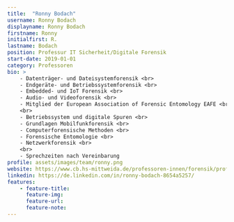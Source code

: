```yaml
---
title:  "Ronny Bodach"
username: Ronny Bodach
displayname: Ronny Bodach
firstname: Ronny
initialfirst: R.
lastname: Bodach
position: Professur IT Sicherheit/Digitale Forensik
start-date: 2019-01-01
category: Professoren 
bio: > 
    - Datenträger- und Dateisystemforensik <br>
    - Endgeräte- und Betriebssystemforensik <br>
    - Embedded- und IoT Forensik <br>
    - Audio- und Videoforensik <br>
    - Mitglied der European Association of Forensic Entomology EAFE <br>
    <br>
    - Betriebssystem und digitale Spuren <br>
    - Grundlagen Mobilfunkforensik <br>
    - Computerforensische Methoden <br>
    - Forensische Entomologie <br>
    - Netzwerkforensik <br>
    <br>
    - Sprechzeiten nach Vereinbarung
profile: assets/images/team/ronny.png
website: https://www.cb.hs-mittweida.de/professoren-innen/forensik/prof-bodach/
linkedin: https://de.linkedin.com/in/ronny-bodach-8654a5257/
features:
    - feature-title: 
      feature-img: 
      feature-url: 
      feature-note: 
---
```

